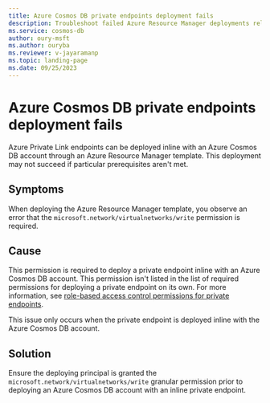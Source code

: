 ```yaml
---
title: Azure Cosmos DB private endpoints deployment fails
description: Troubleshoot failed Azure Resource Manager deployments related to private endpoints created inline with Azure Cosmos DB accounts.
ms.service: cosmos-db
author: oury-msft
ms.author: ouryba
ms.reviewer: v-jayaramanp
ms.topic: landing-page
ms.date: 09/25/2023
---
```


# Azure Cosmos DB private endpoints deployment fails

Azure Private Link endpoints can be deployed inline with an Azure Cosmos DB account through an Azure Resource Manager template. This deployment may not succeed if particular prerequisites aren't met.

## Symptoms

When deploying the Azure Resource Manager template, you observe an error that the `microsoft.network/virtualnetworks/write` permission is required.

## Cause

This permission is required to deploy a private endpoint inline with an Azure Cosmos DB account. This permission isn't listed in the list of required permissions for deploying a private endpoint on its own. For more information, see [role-based access control permissions for private endpoints](/azure/private-link/rbac-permissions#private-endpoint).

This issue only occurs when the private endpoint is deployed inline with the Azure Cosmos DB account.

## Solution

Ensure the deploying principal is granted the `microsoft.network/virtualnetworks/write` granular permission prior to deploying an Azure Cosmos DB account with an inline private endpoint.
